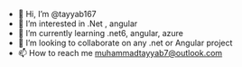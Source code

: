 - 👋 Hi, I’m @tayyab167
- 👀 I’m interested in .Net , angular 
- 🌱 I’m currently learning .net6, angular, azure
- 💞️ I’m looking to collaborate on any .net or Angular project
- 📫 How to reach me muhammadtayyab7@outlook.com

<!---
tayyab167/tayyab167 is a ✨ special ✨ repository because its `README.md` (this file) appears on your GitHub profile.
You can click the Preview link to take a look at your changes.
--->
